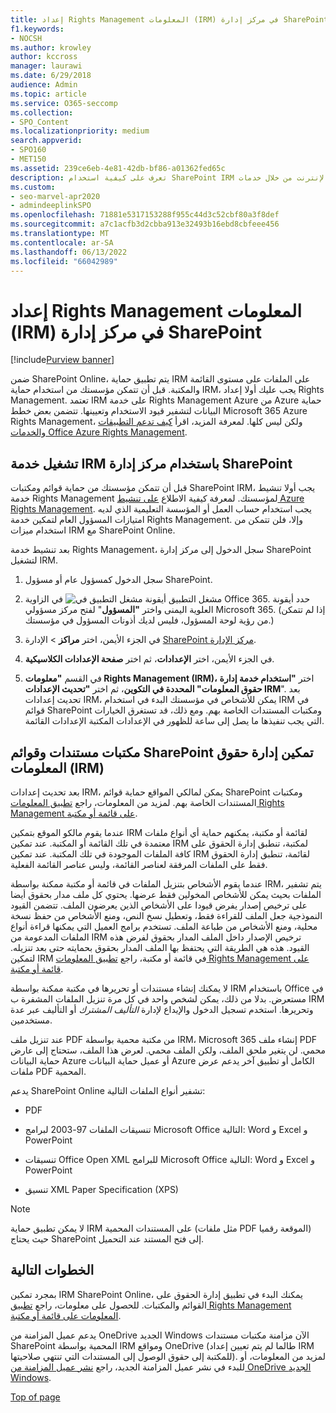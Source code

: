 ```yaml
---
title: إعداد Rights Management المعلومات (IRM) في مركز إدارة SharePoint
f1.keywords:
- NOCSH
ms.author: krowley
author: kccross
manager: laurawi
ms.date: 6/29/2018
audience: Admin
ms.topic: article
ms.service: O365-seccomp
ms.collection:
- SPO_Content
ms.localizationpriority: medium
search.appverid:
- SPO160
- MET150
ms.assetid: 239ce6eb-4e81-42db-bf86-a01362fed65c
description: تعرف على كيفية استخدام SharePoint IRM عبر الإنترنت من خلال خدمات Microsoft Azure Active Directory Rights Management (RMS) لحماية قوائم SharePoint ومكتبات المستندات.
ms.custom:
- seo-marvel-apr2020
- admindeeplinkSPO
ms.openlocfilehash: 71881e5317153288f955c44d3c52cbf80a3f8def
ms.sourcegitcommit: a7c1acfb3d2cbba913e32493b16ebd8cbfeee456
ms.translationtype: MT
ms.contentlocale: ar-SA
ms.lasthandoff: 06/13/2022
ms.locfileid: "66042989"
---
```

# <a name="set-up-information-rights-management-irm-in-sharepoint-admin-center"></a>إعداد Rights Management المعلومات (IRM) في مركز إدارة SharePoint

[!include[Purview banner](../includes/purview-rebrand-banner.md)]

ضمن SharePoint Online، يتم تطبيق حماية IRM على الملفات على مستوى القائمة والمكتبة. قبل أن تتمكن مؤسستك من استخدام حماية IRM، يجب عليك أولا إعداد Rights Management. تعتمد IRM على خدمة Rights Management Azure من Azure حماية البيانات لتشفير قيود الاستخدام وتعيينها. تتضمن بعض خطط Microsoft 365 Azure Rights Management، ولكن ليس كلها. لمعرفة المزيد، اقرأ [كيف تدعم التطبيقات والخدمات Office Azure Rights Management](/azure/information-protection/understand-explore/office-apps-services-support).
  
## <a name="turn-on-irm-service-using-sharepoint-admin-center"></a>تشغيل خدمة IRM باستخدام مركز إدارة SharePoint

قبل أن تتمكن مؤسستك من حماية قوائم ومكتبات SharePoint IRM، يجب أولا تنشيط خدمة Rights Management لمؤسستك. لمعرفة كيفية الاطلاع [على تنشيط Azure Rights Management](/information-protection/deploy-use/activate-service). يجب استخدام حساب العمل أو المؤسسة التعليمية الذي لديه امتيازات المسؤول العام لتمكين خدمة Rights Management. وإلا، فلن تتمكن من استخدام ميزات IRM مع SharePoint Online.
  
بعد تنشيط خدمة Rights Management، سجل الدخول إلى مركز إدارة SharePoint لتشغيل IRM.
  
1. سجل الدخول كمسؤول عام أو مسؤول SharePoint.
    
2. حدد أيقونة ![مشغل التطبيق أيقونة مشغل التطبيق في Office 365.](../media/e5aee650-c566-4100-aaad-4cc2355d909f.png) في الزاوية العلوية اليمنى واختر **"المسؤول**" لفتح مركز مسؤولي Microsoft 365. (إذا لم تتمكن من رؤية لوحة المسؤول، فليس لديك أذونات المسؤول في مؤسستك.) 
    
3. في الجزء الأيمن، اختر **مراكز** \> الإدارة <a href="https://go.microsoft.com/fwlink/?linkid=2185219" target="_blank">SharePoint مركز الإدارة</a>.
    
4. في الجزء الأيمن، اختر **الإعدادات**، ثم اختر **صفحة الإعدادات الكلاسيكية**.
    
5. في القسم **"معلومات Rights Management (IRM)،** اختر **"استخدام خدمة إدارة حقوق المعلومات" المحددة في التكوين**، ثم اختر **"تحديث الإعدادات IRM**". بعد تحديث إعدادات IRM، يمكن للأشخاص في مؤسستك البدء في استخدام IRM في قوائم SharePoint ومكتبات المستندات الخاصة بهم. ومع ذلك، قد تستغرق الخيارات التي يجب تنفيذها ما يصل إلى ساعة للظهور في الإعدادات المكتبة الإعدادات القائمة.
    
## <a name="irm-enable-sharepoint-document-libraries-and-lists"></a>مكتبات مستندات وقوائم SharePoint تمكين إدارة حقوق المعلومات (IRM)
<a name="__toc220831191"> </a>

بعد تحديث إعدادات IRM، يمكن لمالكي المواقع حماية قوائم SharePoint ومكتبات المستندات الخاصة بهم. لمزيد من المعلومات، راجع [تطبيق المعلومات Rights Management على قائمة أو مكتبة](apply-irm-to-a-list-or-library.md).
  
عندما يقوم مالكو الموقع بتمكين IRM لقائمة أو مكتبة، يمكنهم حماية أي أنواع ملفات معتمدة في تلك القائمة أو المكتبة. عند تمكين IRM لمكتبة، تنطبق إدارة الحقوق على كافة الملفات الموجودة في تلك المكتبة. عند تمكين IRM لقائمة، تنطبق إدارة الحقوق فقط على الملفات المرفقة لعناصر القائمة، وليس عناصر القائمة الفعلية.
  
عندما يقوم الأشخاص بتنزيل الملفات في قائمة أو مكتبة ممكنة بواسطة IRM، يتم تشفير الملفات بحيث يمكن للأشخاص المخولين فقط عرضها. يحتوي كل ملف مدار بحقوق أيضا على ترخيص إصدار يفرض قيودا على الأشخاص الذين يعرضون الملف. تتضمن القيود النموذجية جعل الملف للقراءة فقط، وتعطيل نسخ النص، ومنع الأشخاص من حفظ نسخة محلية، ومنع الأشخاص من طباعة الملف. تستخدم برامج العميل التي يمكنها قراءة أنواع الملفات المدعومة من IRM ترخيص الإصدار داخل الملف المدار بحقوق لفرض هذه القيود. هذه هي الطريقة التي يحتفظ بها الملف المدار بحقوق بحمايته حتى بعد تنزيله. لتمكين IRM في قائمة أو مكتبة، راجع [تطبيق المعلومات Rights Management على قائمة أو مكتبة](apply-irm-to-a-list-or-library.md).
  
لا يمكنك إنشاء مستندات أو تحريرها في مكتبة ممكنة بواسطة IRM باستخدام Office في مستعرض. بدلا من ذلك، يمكن لشخص واحد في كل مرة تنزيل الملفات المشفرة ب IRM وتحريرها. استخدم تسجيل الدخول والإيداع لإدارة  *التأليف المشترك* أو التأليف عبر عدة مستخدمين. 
  
عند تنزيل ملف PDF من مكتبة محمية بواسطة IRM، Microsoft 365 إنشاء ملف PDF محمي. لن يتغير ملحق الملف، ولكن الملف محمي. لعرض هذا الملف، ستحتاج إلى عارض حماية البيانات Azure أو عميل حماية البيانات Azure الكامل أو تطبيق آخر يدعم عرض ملفات PDF المحمية.
  
يدعم SharePoint Online تشفير أنواع الملفات التالية:
  
- PDF
    
- تنسيقات الملفات 97-2003 لبرامج Microsoft Office التالية: Word و Excel و PowerPoint
    
- تنسيقات Office Open XML للبرامج Microsoft Office التالية: Word و Excel و PowerPoint
    
- تنسيق XML Paper Specification (XPS)
 
> [!NOTE]
> لا يمكن تطبيق حماية IRM على المستندات المحمية (مثل ملفات PDF الموقعة رقميا) حيث يحتاج SharePoint إلى فتح المستند عند التحميل. 

## <a name="next-steps"></a>الخطوات التالية
<a name="__toc220831191"> </a>

بمجرد تمكين IRM SharePoint Online، يمكنك البدء في تطبيق إدارة الحقوق على القوائم والمكتبات. للحصول على معلومات، راجع [تطبيق Rights Management المعلومات على قائمة أو مكتبة](apply-irm-to-a-list-or-library.md).
  
يدعم عميل المزامنة من OneDrive الجديد Windows الآن مزامنة مكتبات مستندات SharePoint المحمية بواسطة IRM ومواقع OneDrive (طالما لم يتم تعيين إعداد IRM للمكتبة إلى حقوق الوصول إلى المستندات التي تنتهي صلاحيتها). لمزيد من المعلومات، أو للبدء في نشر عميل المزامنة الجديد، راجع [نشر عميل المزامنة من OneDrive الجديد Windows](/onedrive/deploy-on-windows).
  
[Top of page](set-up-irm-in-sp-admin-center.md)
